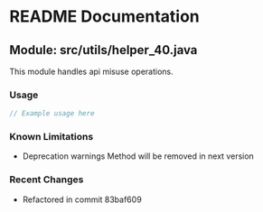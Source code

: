 # README Documentation

## Module: src/utils/helper_40.java

This module handles api misuse operations.

### Usage

```java
// Example usage here
```

### Known Limitations

- Deprecation warnings Method will be removed in next version

### Recent Changes

- Refactored in commit 83baf609
